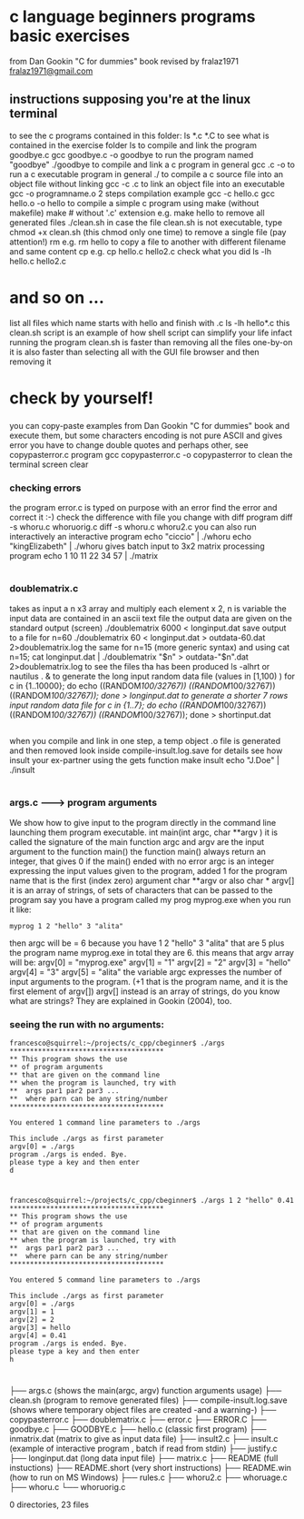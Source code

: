# c language beginners programs basic exercises
from Dan Gookin "C for dummies" book
revised by fralaz1971 fralaz1971@gmail.com
## instructions supposing you're at the linux terminal
to see the c programs contained in this folder:
	ls *.c *.C
to see what is contained in the exercise folder
	ls 
to compile and link the program goodbye.c
	gcc goodbye.c -o goodbye
to run the program named "goodbye"
	./goodbye
to compile and link a c program in general
	gcc <programname>.c -o <programname>
to run a c executable program in general
	./<programname>
to compile a c source file into an object file without linking
	gcc -c <programname>.c
to link an object file into an executable
	gcc -o <programname> programname.o
2 steps compilation example
	gcc -c hello.c
	gcc hello.o -o hello
to compile a simple c program using make (without makefile)
	make <programname> # without '.c' extension e.g.
	make hello
to remove all generated files
	./clean.sh
in case the file clean.sh is not executable, type
	chmod +x clean.sh 
(this chmod only one time)
to remove a single file (pay attention!)
	rm <filename>
e.g.
	rm hello
to copy a file to another with different filename and same content
	cp <filename> <filename2>
e.g.
	cp hello.c hello2.c
check what you did
	ls -lh hello.c hello2.c
# and so on ...
list all files which name  starts with hello and finish with .c
	ls -lh hello*.c
this clean.sh script is an example of how shell script can simplify your life
infact running the program clean.sh is faster than removing all the files one-by-on
it is also faster than selecting all with the GUI file browser and then removing it
# check by yourself!
###
you can copy-paste examples from Dan Gookin "C for dummies" book
and execute them, but some characters encoding is not pure ASCII and gives error
you have to change double quotes and perhaps other, see copypasterror.c program
	gcc copypasterror.c -o copypasterror
to clean the terminal screen
	clear
### checking errors
the program error.c is typed on purpose with an error
find the error and correct it :-)
check the difference with file you change with diff program
	diff -s whoru.c whoruorig.c
	diff -s whoru.c whoru2.c
you can also run interactively an interactive program
	echo "ciccio" | ./whoru
	echo "kingElizabeth" | ./whoru
gives batch input to 3x2 matrix processing program
	echo 1 10 11 22 34 57 | ./matrix
#
### doublematrix.c 
takes as input a n x3 array 
and multiply each element x 2, n is variable
the input data are contained in an ascii text file
the output data are given on the standard output (screen)
	./doublematrix 6000 < longinput.dat
save output to a file for n=60
	./doublematrix 60 < longinput.dat > outdata-60.dat 2>doublematrix.log
the same for n=15 (more generic syntax) and using cat
	n=15; cat longinput.dat | ./doublematrix "$n" > outdata-"$n".dat 2>doublematrix.log
to see the files tha has been produced
	ls -alhrt 
or
	nautilus . &
to generate the long input random data file (values in [1,100) )
	for c in {1..10000}; do echo $(($RANDOM*100/32767)) $(($RANDOM*100/32767)) $(($RANDOM*100/32767)); done > longinput.dat
to generate a shorter 7 rows input random data file
	for c in {1..7}; do echo $(($RANDOM*100/32767)) $(($RANDOM*100/32767)) $(($RANDOM*100/32767)); done > shortinput.dat
##
when you compile and link in one step, a temp object .o file is generated and then removed
look inside compile-insult.log.save for details
see how insult your ex-partner using the gets function
make insult
echo "J.Doe" | ./insult
#
### args.c ---> program arguments
We show how to give input to the program directly in the command line launching them
program executable.
    int main(int argc, char **argv )
it is called the signature of the main function
argc and argv are the input argument to the function main() the function main() always return an integer, that gives 0 if the main() ended with no error
argc is an integer expressing the input values given to the program, added 1 for the program name that is the first (index zero) argument
char **argv or also char * argv[] it is an array of strings, of sets of characters that can be passed to the program
say you have a program called my prog
    myprog.exe
when you run it like:

    myprog 1 2 "hello" 3 "alita"

then
argc will be = 6 because you have 1 2 "hello" 3 "alita" that are 5 plus the program name myprog.exe 
in total they are 6.
this means that argv array will be:
argv[0] = "myprog.exe"
argv[1] = "1"
argv[2] = "2"
argv[3] = "hello"
argv[4] = "3"
argv[5] = "alita"
the variable argc expresses the number of input arguments to the program.
(+1 that is the program name, and it is the first element of argv[])
argv[] instead is an array of strings, do you know what are strings?
They are explained in Gookin (2004), too.
### seeing the run with no arguments:
    francesco@squirrel:~/projects/c_cpp/cbeginner$ ./args
    **************************************
    ** This program shows the use
    ** of program arguments 
    ** that are given on the command line 
    ** when the program is launched, try with
    **  args par1 par2 par3 ... 
    **  where parn can be any string/number 
    **************************************

    You entered 1 command line parameters to ./args

    This include ./args as first parameter
    argv[0] = ./args
    program ./args is ended. Bye. 
    please type a key and then enter 
    d
#
    francesco@squirrel:~/projects/c_cpp/cbeginner$ ./args 1 2 "hello" 0.41
    **************************************
    ** This program shows the use
    ** of program arguments 
    ** that are given on the command line 
    ** when the program is launched, try with
    **  args par1 par2 par3 ... 
    **  where parn can be any string/number 
    **************************************

    You entered 5 command line parameters to ./args

    This include ./args as first parameter
    argv[0] = ./args
    argv[1] = 1
    argv[2] = 2
    argv[3] = hello
    argv[4] = 0.41
    program ./args is ended. Bye. 
    please type a key and then enter 
    h
#
├── args.c (shows the main(argc, argv) function arguments usage)
├── clean.sh (program to remove generated files)
├── compile-insult.log.save (shows where temporary object files are created -and a warning-)
├── copypasterror.c
├── doublematrix.c
├── error.c
├── ERROR.C
├── goodbye.c
├── GOODBYE.c
├── hello.c (classic first program)
├── inmatrix.dat (matrix to give as input data file)
├── insult2.c
├── insult.c (example of interactive program , batch if read from stdin)
├── justify.c
├── longinput.dat (long data input file)
├── matrix.c
├── README (full instuctions)
├── README.short (very short instructions)
├── README.win (how to run on MS Windows)
├── rules.c
├── whoru2.c
├── whoruage.c
├── whoru.c
└── whoruorig.c

0 directories, 23 files
